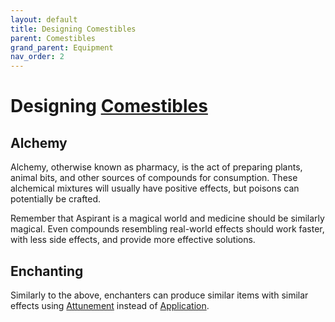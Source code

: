 ```yaml
---
layout: default
title: Designing Comestibles
parent: Comestibles
grand_parent: Equipment
nav_order: 2
---
```

# Designing [Comestibles](Core/Comestibles.md)
## Alchemy
Alchemy, otherwise known as pharmacy, is the act of preparing plants, animal bits, and other sources of compounds for consumption. These alchemical mixtures will usually have positive effects, but poisons can potentially be crafted.

Remember that Aspirant is a magical world and medicine should be similarly magical. Even compounds resembling real-world effects should work faster, with less side effects, and provide more effective solutions.

## Enchanting
Similarly to the above, enchanters can produce similar items with similar effects using [Attunement](Core/Spirit.md#Attunement) instead of [Application](Core/Intelligence.md#Application).